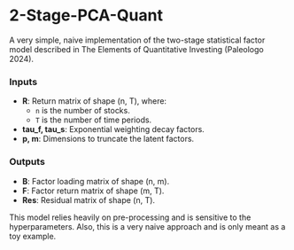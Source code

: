 # 2-Stage-PCA-Quant
A very simple, naive implementation of the two-stage statistical factor model described in The Elements of Quantitative Investing (Paleologo 2024).
### Inputs
- **R**: Return matrix of shape (n, T), where:
  - `n` is the number of stocks.
  - `T` is the number of time periods.
- **tau_f, tau_s**: Exponential weighting decay factors.
- **p, m**: Dimensions to truncate the latent factors.

### Outputs
- **B**: Factor loading matrix of shape (n, m).
- **F**: Factor return matrix of shape (m, T).
- **Res**: Residual matrix of shape (n, T).

This model relies heavily on pre-processing and is sensitive to the hyperparameters. Also, this is a very naive approach and is only meant as a toy example.

